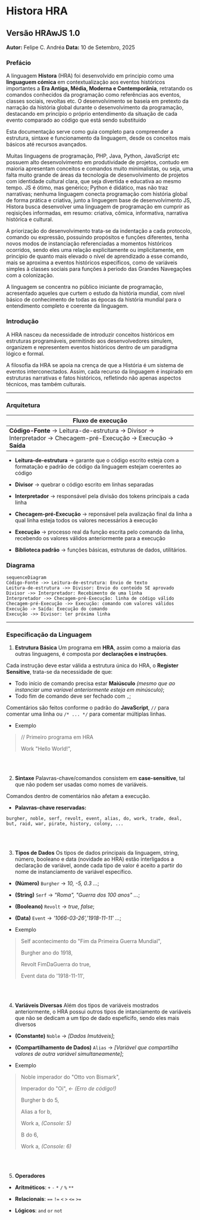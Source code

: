 # Histora HRA
## Versão HRAwJS 1.0
**Autor:** Felipe C. Andréa
**Data:** 10 de Setembro, 2025

### Prefácio
A linguagem **Histora** (HRA) foi desenvolvido em principio como uma **linguaguem cómica** em contextualização aos eventos históricos importantes 
a **Era Antiga, Média, Moderna e Contemporânia**, 
retratando os comandos conhecidos da programação como referências aos eventos, classes sociais, revoltas etc. O desenvolvimento se baseia 
em pretexto da narração da história global durante o desenvolvimento da programação, destacando em princípio o próprio entendimento da situação
de cada evento comparado ao código que está sendo substituido

Esta documentação serve como guia completo para compreender a estrutura, sintaxe e funcionamento da linguagem, desde os conceitos mais básicos até recursos avançados.

Muitas linguagens de programação, PHP, Java, Python, JavaScript etc possuem alto desenvolvimento em produtividade de projetos, contudo em maioria apresentam conceitos e comandos muito minimalistas, ou seja, uma falta muito grande de áreas da tecnologia de desenvolvimento de projetos com identidade cultural clara, que seja divertida e educativa ao mesmo tempo. JS é ótimo, mas genérico; Python é didático, mas não traz narrativas; nenhuma linguagem conecta programação com história global de forma prática e criativa, junto a linguegem base de desenvolvimento JS, Histora busca desenvolver uma linguagem de programação em cumprir as reqisições informadas, em resumo: criativa, cômica, informativa, narrativa histórica e cultural.

A priorização do desenvolvimento trata-se da indentação a cada protocolo, comando ou expressão, possuindo propósitos e funções diferentes, tenha novos modos de instanciação referenciadas a momentos históricos ocorridos, sendo eles uma relação explicitamente ou implicitamente, em principio de quanto mais elevado o nível de aprendizado a esse comando, mais se aproxima a eventos históricos específicos, como de variáveis simples à classes sociais para funções à periodo das Grandes Navegações com a colonização.

A linguagem se concentra no público iniciante de programação, acresentado aqueles que curtem o estudo da história mundial, com nível básico de conhecimento de todas as épocas da história mundial para o entendimento completo e coerente da linguagem.

### Introdução
A HRA nasceu da necessidade de introduzir conceitos históricos em estruturas programáveis, permitindo aos desenvolvedores simulem, organizem e representem eventos históricos dentro de um paradigma lógico e formal. 

A filosofia da HRA se apoia na crença de que a História é um sistema de eventos interconectados. Assim, cada recurso da linguagem é inspirado em estruturas narrativas e fatos históricos, refletindo não apenas aspectos técnicos, mas também culturais.

__________________

### Arquitetura


| Fluxo de execução |
|-------------------|
| **Código-Fonte** → Leitura-de-estrutura → Divisor → Interpretador → Checagem-pré-Execução → Execução → **Saída**|

* **Leitura-de-estrutura** → garante que o código escrito esteja com a formatação e padrão de código da linguagem estejam coerentes ao código

* **Divisor** → quebrar o código escrito em linhas separadas

* **Interpretador** → responsável pela divisão dos tokens principais a cada linha

* **Checagem-pré-Execução** → reponsável pela avalização final da linha a qual linha esteja todos os valores necessários à execução

* **Execução** → processo real da função escrita pelo comando da linha, recebendo os valores válidos anteriormente para a execução

* **Biblioteca padrão** → funções básicas, estruturas de dados, utilitários.


### Diagrama

```mermaid
sequenceDiagram
Código-Fonte ->> Leitura-de-estrutura: Envio de texto
Leitura-de-estrutura ->> Divisor: Envio do conteúdo SE aprovado
Divisor ->> Interpretador: Recebimento de uma linha
Interpretador ->> Checagem-pré-Execução: linha de código válido
Checagem-pré-Execução ->> Execução: comando com valores válidos
Execução -> Saída: Execução do comando
Execução ->> Divisor: ler próxima linha

```

__________________

### Especificação da Linguagem

1. **Estrutura Básica**
Um programa em **HRA**, assim como a maioria das outras linguagens, é composta por **declarações e instruções**.

Cada instrução deve estar válida a estrutura única do HRA, o **Register Sensitive**, trata-se da necessidade de que:
* Todo início de comando precisa estar **Maiúsculo** *(mesmo que ao instanciar uma variavel anteriormente esteja em minúsculo)*;
* Todo fim de comando deve ser fechado com `,`;

Comentários são feitos conforme o padrão do **JavaScript**, `//` para comentar uma linha ou `/* ... */` para comentar múltiplas linhas.

* Exemplo
> // Primeiro programa em HRA
> 
> Work "Hello World!",

<br>
<br>

2. **Sintaxe**
Palavras-chave/comandos consistem em **case-sensitive**, tal que não podem ser usadas como nomes de variáveis.

Comandos dentro de comentários não afetam a execução.

* **Palavras-chave reservadas:**

`burgher, noble, serf, revolt, event, alias, do, work, trade, deal, but, raid, war, pirate, history, colony, ... `

<br>
<br>

3. **Tipos de Dados**
Os tipos de dados principais da linguagem, string, número, booleano e data (novidade ao HRA) estão interligados a declaração de variável, aonde cada tipo de valor é aceito a partir do nome de instanciamento de variável específico.

* **(Número)** `Burgher` → *10, -5, 0.3 ...*;
* **(String)** `Serf` → *"Roma", "Guerra dos 100 anos" ...*;
* **(Booleano)** `Revolt` → *true, false*;
* **(Data)** `Event` → *'1066-03-26','1918-11-11' ...*;

* Exemplo
> Self acontecimento do "Fim da Primeira Guerra Mundial",
> 
> Burgher ano do 1918,
> 
> Revolt FimDaGuerra do true,
> 
> Event data do '1918-11-11',

<br>
<br>

4. **Variáveis Diversas**
Além dos tipos de variáveis mostrados anteriormente, o HRA possui outros tipos de intanciamento de variáveis que não se dedicam a um tipo de dado espefícifo, sendo eles mais diversos

* **(Constante)** `Noble` → *[Dados Imutáveis]*;
* **(Compartilhamento de Dados)** `Alias` → *[Variável que compartilha valores de outra variável simultaneamente]*;

* Exemplo
> Noble imperador do "Otto von Bismark",
> 
> Imperador do "Oi", _<- (Erro de código!)_
>
> Burgher b do 5,
> 
> Alias a for b,
> 
> Work a, _(Console: 5)_
>
> B do 6,
>
> Work a, _(Console: 6)_

<br>
<br>

5. **Operadores**
* **Aritméticos**: `+` `-` `*` `/` `%` `**`

* **Relacionais**: `==` `!=` `<` `>` `<=` `>=`

* **Lógicos**: `and` `or` `not`
